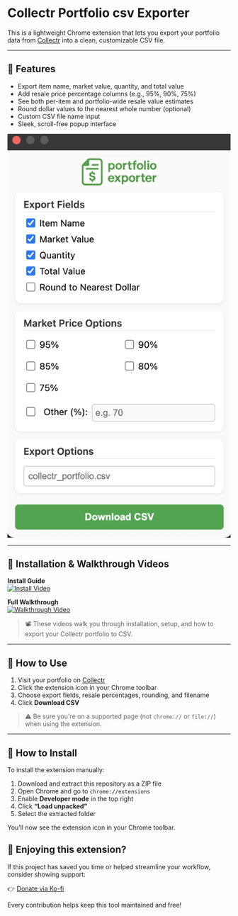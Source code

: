 # Collectr Portfolio csv Exporter

This is a lightweight Chrome extension that lets you export your portfolio data from [Collectr](https://app.getcollectr.com) into a clean, customizable CSV file.

---

## 🧩 Features

- Export item name, market value, quantity, and total value
- Add resale price percentage columns (e.g., 95%, 90%, 75%)
- See both per-item and portfolio-wide resale value estimates
- Round dollar values to the nearest whole number (optional)
- Custom CSV file name input
- Sleek, scroll-free popup interface


<p align="center"> <img src="popup example.png" width="auto" alt="Extension Popup UI" /> </p>



---

## 🎥 Installation & Walkthrough Videos

**Install Guide**  
[![Install Video](https://img.youtube.com/vi/oM0dze43ExI/0.jpg)](https://www.youtube.com/watch?v=NTZgzTIgJnQ)

**Full Walkthrough**  
[![Walkthrough Video](https://img.youtube.com/vi/NTZgzTIgJnQ/0.jpg)](https://www.youtube.com/watch?v=oM0dze43ExI)

> 📽️ These videos walk you through installation, setup, and how to export your Collectr portfolio to CSV.

---

## 🚀 How to Use

1. Visit your portfolio on [Collectr](https://app.getcollectr.com)
2. Click the extension icon in your Chrome toolbar
3. Choose export fields, resale percentages, rounding, and filename
4. Click **Download CSV**

> ⚠️ Be sure you're on a supported page (not `chrome://` or `file://`) when using the extension.

---

## 💾 How to Install 

To install the extension manually:

1. Download and extract this repository as a ZIP file
2. Open Chrome and go to `chrome://extensions`
3. Enable **Developer mode** in the top right
4. Click **“Load unpacked”**
5. Select the extracted folder

You’ll now see the extension icon in your Chrome toolbar.


## 🙌 Enjoying this extension?

If this project has saved you time or helped streamline your workflow, consider showing support:

👉 [Donate via Ko-fi](https://ko-fi.com/jcreps)

Every contribution helps keep this tool maintained and free!

